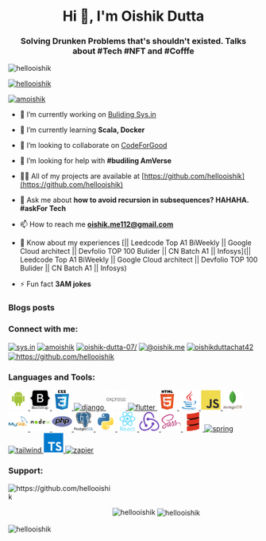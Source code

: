 <h1 align="center">Hi 👋, I'm Oishik Dutta</h1>
<h3 align="center">Solving Drunken Problems that's shouldn't existed. Talks about #Tech #NFT and #Cofffe</h3>

<p align="left"> <img src="https://komarev.com/ghpvc/?username=hellooishik&label=Profile%20views&color=0e75b6&style=flat" alt="hellooishik" /> </p>

<p align="left"> <a href="https://github.com/ryo-ma/github-profile-trophy"><img src="https://github-profile-trophy.vercel.app/?username=hellooishik" alt="hellooishik" /></a> </p>

<p align="left"> <a href="https://twitter.com/amoishik" target="blank"><img src="https://img.shields.io/twitter/follow/amoishik?logo=twitter&style=for-the-badge" alt="amoishik" /></a> </p>

- 🔭 I’m currently working on [Buliding Sys.in](nas.io/sysIn)

- 🌱 I’m currently learning **Scala, Docker**

- 👯 I’m looking to collaborate on [CodeForGood](https://github.com/vcg-uvic/learned-correspondence-release)

- 🤝 I’m looking for help with **#budiling AmVerse**

- 👨‍💻 All of my projects are available at [https://github.com/hellooishik](https://github.com/hellooishik)

- 💬 Ask me about **how to avoid recursion in subsequences? HAHAHA. #askFor Tech**

- 📫 How to reach me **oishik.me112@gmail.com**

- 📄 Know about my experiences [|| Leedcode Top A1 BiWeekly || Google Cloud architect || Devfolio TOP 100 Bulider || CN Batch A1 || Infosys](|| Leedcode Top A1 BiWeekly || Google Cloud architect || Devfolio TOP 100 Bulider || CN Batch A1 || Infosys)

- ⚡ Fun fact **3AM jokes**

### Blogs posts
<!-- BLOG-POST-LIST:START -->
<!-- BLOG-POST-LIST:END -->

<h3 align="left">Connect with me:</h3>
<p align="left">
<a href="https://dev.to/sys.in" target="blank"><img align="center" src="https://raw.githubusercontent.com/rahuldkjain/github-profile-readme-generator/master/src/images/icons/Social/devto.svg" alt="sys.in" height="30" width="40" /></a>
<a href="https://twitter.com/amoishik" target="blank"><img align="center" src="https://raw.githubusercontent.com/rahuldkjain/github-profile-readme-generator/master/src/images/icons/Social/twitter.svg" alt="amoishik" height="30" width="40" /></a>
<a href="https://linkedin.com/in/oishik-dutta-07/" target="blank"><img align="center" src="https://raw.githubusercontent.com/rahuldkjain/github-profile-readme-generator/master/src/images/icons/Social/linked-in-alt.svg" alt="oishik-dutta-07/" height="30" width="40" /></a>
<a href="https://medium.com/@oishik.me" target="blank"><img align="center" src="https://raw.githubusercontent.com/rahuldkjain/github-profile-readme-generator/master/src/images/icons/Social/medium.svg" alt="@oishik.me" height="30" width="40" /></a>
<a href="https://www.leetcode.com/oishikduttachat42" target="blank"><img align="center" src="https://raw.githubusercontent.com/rahuldkjain/github-profile-readme-generator/master/src/images/icons/Social/leet-code.svg" alt="oishikduttachat42" height="30" width="40" /></a>
<a href="/https://github.com/hellooishik" target="blank"><img align="center" src="https://raw.githubusercontent.com/rahuldkjain/github-profile-readme-generator/master/src/images/icons/Social/rss.svg" alt="https://github.com/hellooishik" height="30" width="40" /></a>
</p>

<h3 align="left">Languages and Tools:</h3>
<p align="left"> <a href="https://developer.android.com" target="_blank" rel="noreferrer"> <img src="https://raw.githubusercontent.com/devicons/devicon/master/icons/android/android-original-wordmark.svg" alt="android" width="40" height="40"/> </a> <a href="https://getbootstrap.com" target="_blank" rel="noreferrer"> <img src="https://raw.githubusercontent.com/devicons/devicon/master/icons/bootstrap/bootstrap-plain-wordmark.svg" alt="bootstrap" width="40" height="40"/> </a> <a href="https://www.w3schools.com/css/" target="_blank" rel="noreferrer"> <img src="https://raw.githubusercontent.com/devicons/devicon/master/icons/css3/css3-original-wordmark.svg" alt="css3" width="40" height="40"/> </a> <a href="https://www.djangoproject.com/" target="_blank" rel="noreferrer"> <img src="https://cdn.worldvectorlogo.com/logos/django.svg" alt="django" width="40" height="40"/> </a> <a href="https://expressjs.com" target="_blank" rel="noreferrer"> <img src="https://raw.githubusercontent.com/devicons/devicon/master/icons/express/express-original-wordmark.svg" alt="express" width="40" height="40"/> </a> <a href="https://flutter.dev" target="_blank" rel="noreferrer"> <img src="https://www.vectorlogo.zone/logos/flutterio/flutterio-icon.svg" alt="flutter" width="40" height="40"/> </a> <a href="https://www.w3.org/html/" target="_blank" rel="noreferrer"> <img src="https://raw.githubusercontent.com/devicons/devicon/master/icons/html5/html5-original-wordmark.svg" alt="html5" width="40" height="40"/> </a> <a href="https://www.java.com" target="_blank" rel="noreferrer"> <img src="https://raw.githubusercontent.com/devicons/devicon/master/icons/java/java-original.svg" alt="java" width="40" height="40"/> </a> <a href="https://developer.mozilla.org/en-US/docs/Web/JavaScript" target="_blank" rel="noreferrer"> <img src="https://raw.githubusercontent.com/devicons/devicon/master/icons/javascript/javascript-original.svg" alt="javascript" width="40" height="40"/> </a> <a href="https://www.mongodb.com/" target="_blank" rel="noreferrer"> <img src="https://raw.githubusercontent.com/devicons/devicon/master/icons/mongodb/mongodb-original-wordmark.svg" alt="mongodb" width="40" height="40"/> </a> <a href="https://www.mysql.com/" target="_blank" rel="noreferrer"> <img src="https://raw.githubusercontent.com/devicons/devicon/master/icons/mysql/mysql-original-wordmark.svg" alt="mysql" width="40" height="40"/> </a> <a href="https://nodejs.org" target="_blank" rel="noreferrer"> <img src="https://raw.githubusercontent.com/devicons/devicon/master/icons/nodejs/nodejs-original-wordmark.svg" alt="nodejs" width="40" height="40"/> </a> <a href="https://www.php.net" target="_blank" rel="noreferrer"> <img src="https://raw.githubusercontent.com/devicons/devicon/master/icons/php/php-original.svg" alt="php" width="40" height="40"/> </a> <a href="https://www.postgresql.org" target="_blank" rel="noreferrer"> <img src="https://raw.githubusercontent.com/devicons/devicon/master/icons/postgresql/postgresql-original-wordmark.svg" alt="postgresql" width="40" height="40"/> </a> <a href="https://www.python.org" target="_blank" rel="noreferrer"> <img src="https://raw.githubusercontent.com/devicons/devicon/master/icons/python/python-original.svg" alt="python" width="40" height="40"/> </a> <a href="https://reactjs.org/" target="_blank" rel="noreferrer"> <img src="https://raw.githubusercontent.com/devicons/devicon/master/icons/react/react-original-wordmark.svg" alt="react" width="40" height="40"/> </a> <a href="https://redux.js.org" target="_blank" rel="noreferrer"> <img src="https://raw.githubusercontent.com/devicons/devicon/master/icons/redux/redux-original.svg" alt="redux" width="40" height="40"/> </a> <a href="https://sass-lang.com" target="_blank" rel="noreferrer"> <img src="https://raw.githubusercontent.com/devicons/devicon/master/icons/sass/sass-original.svg" alt="sass" width="40" height="40"/> </a> <a href="https://www.scala-lang.org" target="_blank" rel="noreferrer"> <img src="https://raw.githubusercontent.com/devicons/devicon/master/icons/scala/scala-original.svg" alt="scala" width="40" height="40"/> </a> <a href="https://spring.io/" target="_blank" rel="noreferrer"> <img src="https://www.vectorlogo.zone/logos/springio/springio-icon.svg" alt="spring" width="40" height="40"/> </a> <a href="https://tailwindcss.com/" target="_blank" rel="noreferrer"> <img src="https://www.vectorlogo.zone/logos/tailwindcss/tailwindcss-icon.svg" alt="tailwind" width="40" height="40"/> </a> <a href="https://www.typescriptlang.org/" target="_blank" rel="noreferrer"> <img src="https://raw.githubusercontent.com/devicons/devicon/master/icons/typescript/typescript-original.svg" alt="typescript" width="40" height="40"/> </a> <a href="https://zapier.com" target="_blank" rel="noreferrer"> <img src="https://www.vectorlogo.zone/logos/zapier/zapier-icon.svg" alt="zapier" width="40" height="40"/> </a> </p>

<h3 align="left">Support:</h3>
<p><a href="https://www.buymeacoffee.com/https://github.com/hellooishik"> <img align="left" src="https://cdn.buymeacoffee.com/buttons/v2/default-yellow.png" height="50" width="210" alt="https://github.com/hellooishik" /></a></p><br><br>

<p><img align="left" src="https://github-readme-stats.vercel.app/api/top-langs?username=hellooishik&show_icons=true&locale=en&layout=compact" alt="hellooishik" /></p>

<p>&nbsp;<img align="center" src="https://github-readme-stats.vercel.app/api?username=hellooishik&show_icons=true&locale=en" alt="hellooishik" /></p>

<p><img align="center" src="https://github-readme-streak-stats.herokuapp.com/?user=hellooishik&" alt="hellooishik" /></p>
